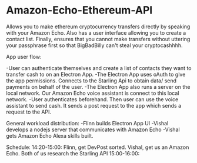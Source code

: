 # Amazon-Echo-Ethereum-API
Allows you to make ethereum cryptocurrency transfers directly by speaking with your Amazon Echo. 
Also has a user interface allowing you to create a contact list.
Finally, ensures that you cannot make transfers without uttering your passphrase first so that BigBadBilly can't steal your cryptocashhhh.




App user flow:

-User can authenticate themselves and create a list of contacts they want to transfer cash to on an Electron App.
-The Electron App uses oAuth to give the app permissions. Connects to the Starling Api to obtain data/ send payments on behalf of the user.
-The Electron App also runs a server on the local network. Our Amazon Echo voice assistant is connect to this local network.
-User authenticates beforehand. Then user can use the voice assistant to send cash. It sends a post request to the app which sends a request to the API.

General workload distribution:
-Flinn builds Electron App UI
-Vishal develops a nodejs server that communicates with Amazon Echo
-Vishal gets Amazon Echo Alexa skills built.

Schedule:
14:20-15:00: Flinn, get DevPost sorted. Vishal, get us an Amazon Echo. Both of us research the Starling API
15:00-16:00: 
